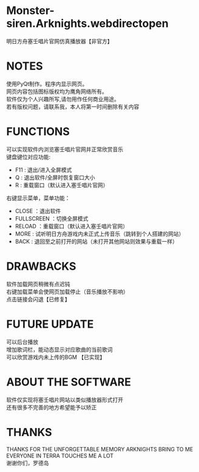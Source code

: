 # Monster-siren.Arknights.webdirectopen
明日方舟塞壬唱片官网仿真播放器【非官方】

# NOTES
使用PyQt制作。程序内显示网页。  
网页内容包括图标版权均为鹰角网络所有。  
软件仅为个人兴趣所写,请勿用作任何商业用途。  
若有版权问题，请联系我，本人将第一时间删除有关内容  

# FUNCTIONS
可以实现软件内浏览塞壬唱片官网并正常欣赏音乐  
键盘键位对应功能:  
* F11 : 退出/进入全屏模式  
* Q   : 退出软件/全屏时恢复窗口大小  
* R   : 重载窗口（默认进入塞壬唱片官网）  

右键显示菜单，菜单功能：  
* CLOSE      ：退出软件  
* FULLSCREEN ：切换全屏模式  
* RELOAD     ：重载窗口（默认进入塞壬唱片官网）  
* MORE       : 试听明日方舟游戏内未正式上传音乐（跳转到个人搭建的网站）  
* BACK       : 退回至之前打开的网站（未打开其他网站则效果与重载一样）  

# DRAWBACKS
软件加载网页稍微有点迟钝  
右键加载菜单会使网页加载停止（音乐播放不影响）  
点击链接会闪退【已修复】  

# FUTURE UPDATE
可以后台播放  
增加歌词栏，能动态显示对应歌曲的当前歌词    
可以欣赏游戏内未上传的BGM 【已实现】  

# ABOUT THE SOFTWARE
软件仅实现将塞壬唱片网站以类似播放器形式打开  
还有很多不完善的地方希望能予以矫正  

# THANKS
THANKS FOR THE UNFORGETTABLE MEMORY ARKNIGHTS BRING TO ME  
EVERYONE IN TERRA TOUCHES ME A LOT  
谢谢你们，罗德岛  
